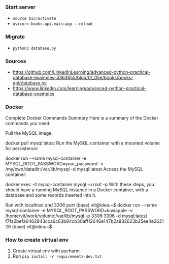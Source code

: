 ### Start server

- `source bin/activate`
- `uvicorn books-api.main:app --reload`

### Migrate

- `python3 database.py`


### Sources

- https://github.com/LinkedInLearning/advanced-python-practical-database-examples-4363655/blob/01_05e/books/books-api/database.py
- https://www.linkedin.com/learning/advanced-python-practical-database-examples


### Docker
Complete Docker Commands Summary
Here is a summary of the Docker commands you need:

Pull the MySQL image:

docker pull mysql:latest
Run the MySQL container with a mounted volume for persistence:

docker run --name mysql-container -e MYSQL_ROOT_PASSWORD=your_password -v /my/own/datadir:/var/lib/mysql -d mysql:latest
Access the MySQL container:

docker exec -it mysql-container mysql -u root -p
With these steps, you should have a running MySQL instance in a Docker container, with a database and some records inserted into it.



Run with localhost and 3306 port
(base) vit@idea:~$ docker run --name mysql-container -e MYSQL_ROOT_PASSWORD=kiwiapple -v /home/vit/work/volume:/var/lib/mysql -p 3306:3306 -d mysql:latest
f7fa2befa6462943cca6c63b84cb30aff12646e147b2a832623b25ee4e262129
(base) vit@idea:~$ 




### How to create virtual env
1. Create virtual env with pycharm
2. Run `pip install -r requirements-dev.txt`
